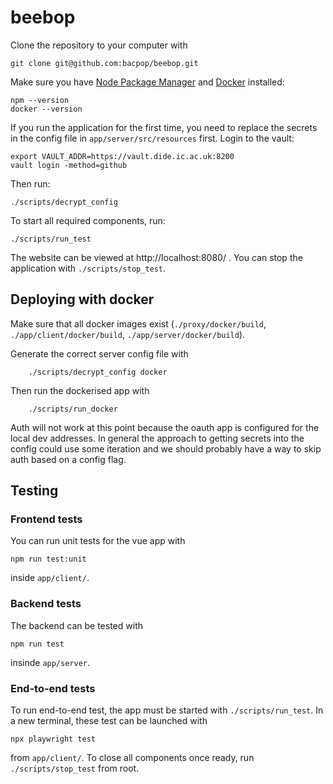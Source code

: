 # beebop

Clone the repository to your computer with
```
git clone git@github.com:bacpop/beebop.git
```


Make sure you have [Node Package Manager](https://docs.npmjs.com/downloading-and-installing-node-js-and-npm) and [Docker](https://docs.docker.com/get-docker/) installed:
```
npm --version
docker --version
```


If you run the application for the first time, you need to replace the secrets in the config file in `app/server/src/resources` first. 
Login to the vault:
```
export VAULT_ADDR=https://vault.dide.ic.ac.uk:8200
vault login -method=github
```
Then run:
```
./scripts/decrypt_config
```


To start all required components, run:
```
./scripts/run_test
```

The website can be viewed at http://localhost:8080/ . You can stop the application with `./scripts/stop_test`.

## Deploying with docker

Make sure that all docker images exist (`./proxy/docker/build`,
`./app/client/docker/build`, `./app/server/docker/build`).

Generate the correct server config file with
```
    ./scripts/decrypt_config docker
```

Then run the dockerised app with

```
    ./scripts/run_docker
```

Auth will not work at this point because the oauth app is configured for the local dev addresses. 
In general the approach to getting secrets into the config could use some iteration and we should probably have a way to skip auth 
based on a config flag.

## Testing
### Frontend tests

You can run unit tests for the vue app with
```
npm run test:unit
```
inside `app/client/`.

### Backend tests

The backend can be tested with 
```
npm run test
```
insinde `app/server`.

### End-to-end tests
To run end-to-end test, the app must be started with `./scripts/run_test`. In a new terminal, these test can be launched with
```
npx playwright test
```
from `app/client/`.
To close all components once ready, run `./scripts/stop_test` from root.
